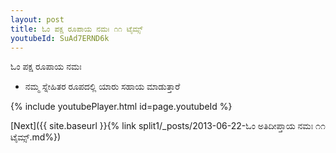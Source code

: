 ```yaml
---
layout: post
title: ಓಂ ಪಕ್ಷ ರೂಪಾಯ ನಮಃ ೧೧ ಟೈಮ್ಸ್
youtubeId: SuAd7ERND6k
---
```

 
 
 ಓಂ ಪಕ್ಷ ರೂಪಾಯ ನಮಃ  
 
 -  ನಮ್ಮ ಸ್ನೇಹಿತರ ರೂಪದಲ್ಲಿ ಯಾರು ಸಹಾಯ ಮಾಡುತ್ತಾರೆ 
 
  
 
  
 
 
 
 
 
 


{% include youtubePlayer.html id=page.youtubeId %}
 
[Next]({{ site.baseurl }}{% link  split1/_posts/2013-06-22-ಓಂ ಅತಿದೀಪ್ತಾಯ ನಮಃ ೧೧ ಟೈಮ್ಸ್.md%})
 
